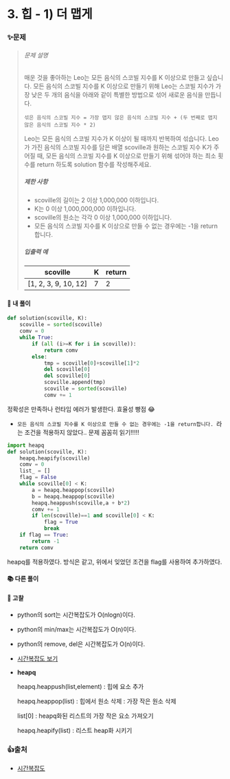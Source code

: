 # 3. 힙 - 1) 더 맵게

### ✨문제

> ###### 문제 설명
>
> 매운 것을 좋아하는 Leo는 모든 음식의 스코빌 지수를 K 이상으로 만들고 싶습니다. 모든 음식의 스코빌 지수를 K 이상으로 만들기 위해 Leo는 스코빌 지수가 가장 낮은 두 개의 음식을 아래와 같이 특별한 방법으로 섞어 새로운 음식을 만듭니다.
>
> ```
> 섞은 음식의 스코빌 지수 = 가장 맵지 않은 음식의 스코빌 지수 + (두 번째로 맵지 않은 음식의 스코빌 지수 * 2)
> ```
>
> Leo는 모든 음식의 스코빌 지수가 K 이상이 될 때까지 반복하여 섞습니다.
> Leo가 가진 음식의 스코빌 지수를 담은 배열 scoville과 원하는 스코빌 지수 K가 주어질 때, 모든 음식의 스코빌 지수를 K 이상으로 만들기 위해 섞어야 하는 최소 횟수를 return 하도록 solution 함수를 작성해주세요.
>
> ##### 제한 사항
>
> - scoville의 길이는 2 이상 1,000,000 이하입니다.
> - K는 0 이상 1,000,000,000 이하입니다.
> - scoville의 원소는 각각 0 이상 1,000,000 이하입니다.
> - 모든 음식의 스코빌 지수를 K 이상으로 만들 수 없는 경우에는 -1을 return 합니다.
>
> ##### 입출력 예
>
> | scoville             | K    | return |
> | -------------------- | ---- | ------ |
> | [1, 2, 3, 9, 10, 12] | 7    | 2      |



#### 🎈 내 풀이

```python
def solution(scoville, K):
    scoville = sorted(scoville)
    comv = 0
    while True:
        if (all (i>=K for i in scoville)):
            return comv
        else:
            tmp = scoville[0]+scoville[1]*2
            del scoville[0]
            del scoville[0]
            scoville.append(tmp)
            scoville = sorted(scoville)
            comv += 1
```

정확성은 만족하나 런타임 에러가 발생한다. 효율성 빵점 😂

+ `모든 음식의 스코빌 지수를 K 이상으로 만들 수 없는 경우에는 -1을 return합니다. `라는 조건을 적용하지 않았다.. 문제 꼼꼼히 읽기!!!!!



```python
import heapq
def solution(scoville, K):
    heapq.heapify(scoville)
    comv = 0
    list_ = []
    flag = False
    while scoville[0] < K:
        a = heapq.heappop(scoville)
        b = heapq.heappop(scoville)
        heapq.heappush(scoville,a + b*2)
        comv += 1
        if len(scoville)==1 and scoville[0] < K:
            flag = True
            break
    if flag == True:
        return -1
    return comv
```

heapq를 적용하였다. 방식은 같고, 위에서 잊었던 조건을 flag를 사용하여 추가하였다.



#### **📚 다른 풀이** 





#### **🧨 고찰**

- python의 sort는 시간복잡도가 O(nlogn)이다.
- python의 min/max는 시간복잡도가 O(n)이다.
- python의 remove, del은 시간복잡도가 O(n)이다.
- [시간복잡도 보기](https://wayhome25.github.io/python/2017/06/14/time-complexity/)

- **heapq**

  heapq.heappush(list,element) : 힙에 요소 추가

  heapq.heappop(list) : 힙에서 원소 삭제 : 가장 작은 원소 삭제

  list[0] : heapq화된 리스트의 가장 작은 요소 가져오기

  heapq.heapify(list) : 리스트 heap화 시키기



### 👍출처

- [시간복잡도](https://wayhome25.github.io/python/2017/06/14/time-complexity/)